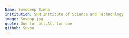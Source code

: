 ```yaml
---
Name: Suvodeep Sinha
institution: SRM Institute of Science and Technonlogy
image: Suvoop.jpg 
quote: One for all,All for one
github: Suvoo
---
```

